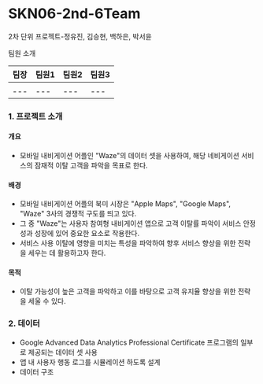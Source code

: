 # SKN06-2nd-6Team
2차 단위 프로젝트-정유진, 김승현, 백하은, 박서윤

팀원 소개

| 팀장 | 팀원1 | 팀원2 | 팀원3 |
| --- | --- | --- | --- |
||||
| --- | --- | --- | --- |

### 1. 프로젝트 소개
   
 
   #### 개요
   - 모바일 내비게이션 어플인 "Waze"의 데이터 셋을 사용하여, 해당 네비게이션 서비스의 잠재적 이탈 고객을 파악을 목표로 한다.
     
  #### 배경
   -   모바일 내비게이션 어플의 북미 시장은 "Apple Maps", "Google Maps", "Waze" 3사의 경쟁적 구도를 띄고 있다.
   -   그 중 "Waze"는 사용자 참여형 내비게이션 앱으로 고객 이탈률 파악이 서비스 안정성과 성장에 있어 중요한 요소로 작용한다.
   -   서비스 사용 이탈에 영향을 미치는 특성을 파악하여 향후 서비스 향상을 위한 전략을 세우는 데 활용하고자 한다.
  #### 목적
   - 이탈 가능성이 높은 고객을 파악하고 이를 바탕으로 고객 유지율 향상을 위한 전략을 세울 수 있다.

### 2. 데이터
  - Google Advanced Data Analytics Professional Certificate 프로그램의 일부로 제공되는 데이터 셋 사용
  - 앱 내 사용자 행동 로그를 시뮬레이션 하도록 설계
  - 데이터 구조
    

